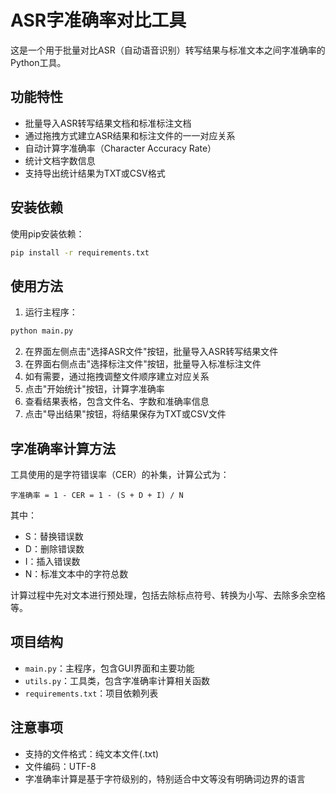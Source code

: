 # ASR字准确率对比工具

这是一个用于批量对比ASR（自动语音识别）转写结果与标准文本之间字准确率的Python工具。

## 功能特性

- 批量导入ASR转写结果文档和标准标注文档
- 通过拖拽方式建立ASR结果和标注文件的一一对应关系
- 自动计算字准确率（Character Accuracy Rate）
- 统计文档字数信息
- 支持导出统计结果为TXT或CSV格式

## 安装依赖

使用pip安装依赖：

```bash
pip install -r requirements.txt
```

## 使用方法

1. 运行主程序：

```bash
python main.py
```

2. 在界面左侧点击"选择ASR文件"按钮，批量导入ASR转写结果文件
3. 在界面右侧点击"选择标注文件"按钮，批量导入标准标注文件
4. 如有需要，通过拖拽调整文件顺序建立对应关系
5. 点击"开始统计"按钮，计算字准确率
6. 查看结果表格，包含文件名、字数和准确率信息
7. 点击"导出结果"按钮，将结果保存为TXT或CSV文件

## 字准确率计算方法

工具使用的是字符错误率（CER）的补集，计算公式为：

```
字准确率 = 1 - CER = 1 - (S + D + I) / N
```

其中：
- S：替换错误数
- D：删除错误数
- I：插入错误数
- N：标准文本中的字符总数

计算过程中先对文本进行预处理，包括去除标点符号、转换为小写、去除多余空格等。

## 项目结构

- `main.py`：主程序，包含GUI界面和主要功能
- `utils.py`：工具类，包含字准确率计算相关函数
- `requirements.txt`：项目依赖列表

## 注意事项

- 支持的文件格式：纯文本文件(.txt)
- 文件编码：UTF-8
- 字准确率计算是基于字符级别的，特别适合中文等没有明确词边界的语言 